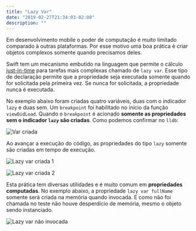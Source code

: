 ```yaml
---
title: "Lazy Var"
date: "2019-02-27T21:34:03-02:00"
description: ""
---
```


Em desenvolvimento mobile o poder de computação é muito limitado comparado à outras plataformas. Por esse motivo uma boa prática é criar objetos complexos somente quando precisamos deles.

Swift tem um mecanismo embutido na linguagem que permite o cálculo [just-in-time](https://en.wikipedia.org/wiki/Just-in-time_compilation) para tarefas mais complexas chamado de `lazy var`. Esse tipo de declaração permite que a propriedade seja executada somente quando for solicitada pela primeira vez. Se nunca for solicitada, a propriedade nunca é executada.

No exemplo abaixo foram criadas quatro variáveis, duas com o indicador `lazy` e duas sem. Um `breakpoint` foi habilitado no início da função `viewDidLoad`. Quando o `breakpoint` é acionado **somente as propriedades sem o indicador `lazy` são criadas**. Como podemos confirmar no `lldb`:

![Var criada](../assets/lazy-var/var-criada.png)

Ao avançar a execução do código, as propriedades do tipo `lazy` somente são criadas em tempo de execução.

![Lazy var criada 1](../assets/lazy-var/lazy-var-criada-1.png)

![Lazy var criada 2](../assets/lazy-var/lazy-var-criada-2.png)

Esta prática tem diversas utilidades e é muito comum em **propriedades computadas**. No exemplo abaixo, a propriedade `lazy var fullName` somente será criada na memória quando invocada. E como não foi chamada no teste não houve desperdício de memória, mesmo o objeto sendo instanciado.

![Lazy var não invocada](../assets/lazy-var/lazy-var-nao-invocada.png)

